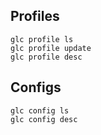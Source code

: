 ## Profiles
```
glc profile ls
glc profile update
glc profile desc
```
## Configs
```
glc config ls
glc config desc
```

